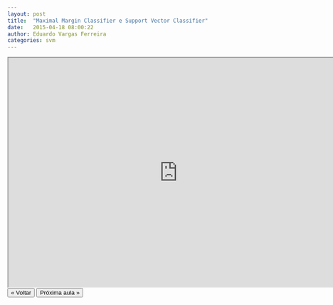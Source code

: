 ```yaml
---
layout: post
title:  "Maximal Margin Classifier e Support Vector Classifier"
date:   2015-04-18 08:00:22
author: Eduardo Vargas Ferreira
categories: svm
---
```


<center>
<iframe width="760" height="515" src="https://www.youtube.com/embed/9-oRscnrcsU?autoplay=0"> </iframe>
</center>


<FORM>
<INPUT Type="BUTTON" align="left" Value="&laquo; Voltar" Onclick="window.location.href='{{ site.baseurl }}/1parte/'">
<INPUT Type="BUTTON" align="left" Value="Próxima aula &raquo;" Onclick="window.location.href='{{ site.baseurl }}/svm/2015/04/18/aula23.html'">
</FORM>
